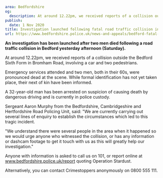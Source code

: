 ```yaml
area: Bedfordshire
og:
  description: At around 12.22pm, we received reports of a collision outside the Bedford Sixth Form in Bromham Road, involving a car and two pedestrians.
publish:
  date: 1 Nov 2020
title: Investigation launched following fatal road traffic collision in Bedford
url: https://www.bedfordshire.police.uk/news-and-appeals/bedford-fatal-rtc-oct20
```

**An investigation has been launched after two men died following a road traffic collision in Bedford yesterday afternoon (Saturday).**

At around 12.22pm, we received reports of a collision outside the Bedford Sixth Form in Bromham Road, involving a car and two pedestrians.

Emergency services attended and two men, both in their 60s, were pronounced dead at the scene. While formal identification has not yet taken place, their next of kin have been informed.

A 32-year-old man has been arrested on suspicion of causing death by dangerous driving and is currently in police custody.

Sergeant Aaron Murphy from the Bedfordshire, Cambridgeshire and Hertfordshire Road Policing Unit, said: "We are currently carrying out several lines of enquiry to establish the circumstances which led to this tragic incident.

"We understand there were several people in the area when it happened so we would urge anyone who witnessed the collision, or has any information or dashcam footage to get it touch with us as this will greatly help our investigation."

Anyone with information is asked to call us on 101, or report online at www.bedfordshire.police.uk/report quoting Operation Stardust.

Alternatively, you can contact Crimestoppers anonymously on 0800 555 111.
